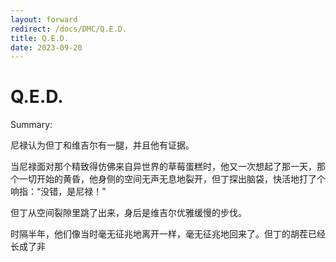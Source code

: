 ```yaml
---
layout: forward
redirect: /docs/DMC/Q.E.D.
title: Q.E.D.
date: 2023-09-20
---
```

# Q.E.D.

Summary:

尼禄认为但丁和维吉尔有一腿，并且他有证据。



当尼禄面对那个精致得仿佛来自异世界的草莓蛋糕时，他又一次想起了那一天，那个一切开始的黄昏，他身侧的空间无声无息地裂开，但丁探出脑袋，快活地打了个响指：“没错，是尼禄！”

但丁从空间裂隙里跳了出来，身后是维吉尔优雅缓慢的步伐。

时隔半年，他们像当时毫无征兆地离开一样，毫无征兆地回来了。但丁的胡茬已经长成了非
